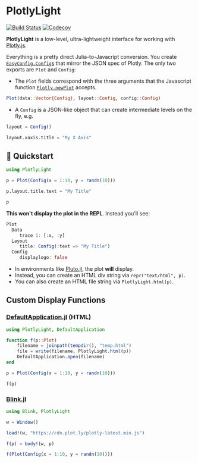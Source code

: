 # PlotlyLight

[![Build Status](https://travis-ci.com/joshday/PlotlyLight.jl.svg?branch=master)](https://travis-ci.com/joshday/PlotlyLight.jl)
[![Codecov](https://codecov.io/gh/joshday/PlotlyLight.jl/branch/master/graph/badge.svg)](https://codecov.io/gh/joshday/PlotlyLight.jl)


**PlotlyLight** is a low-level, ultra-lightweight interface for working with [Plotly.js](https://plotly.com/javascript/). 

Everything is a pretty direct Julia-to-Javacript conversion.  You create [`EasyConfig.Config`s](https://github.com/joshday/EasyConfig.jl) that mirror the JSON spec of Plotly.  The only two exports are `Plot` and `Config`:

- The `Plot` fields correspond with the three arguments that the Javascript function [`Plotly.newPlot`](https://plotly.com/javascript/plotlyjs-function-reference/#plotlynewplot) accepts.

```julia
Plot(data::Vector{Config}, layout::Config, config::Config)
```

- A `Config` is a JSON-like object that can create intermediate levels on the fly, e.g.

```julia
layout = Config()

layout.xaxis.title = "My X Axis"
```
 
## 🚀 Quickstart

```julia
using PlotlyLight 

p = Plot(Config(x = 1:10, y = randn(10)))

p.layout.title.text = "My Title"

p
```

**This won't display the plot in the REPL**.  Instead you'll see:

```julia
Plot
  Data
     trace 1: [:x, :y]
  Layout
     title: Config(:text => "My Title")
  Config
     displaylogo: false
```

- In environments like [Pluto.jl](https://github.com/fonsp/Pluto.jl), the plot **will** display.
- Instead, you can create an HTML div string via `repr("text/html", p)`.
- You can also create an HTML file string via `PlotlyLight.html(p)`.

## Custom Display Functions


### [DefaultApplication.jl](https://github.com/tpapp/DefaultApplication.jl) (HTML)

```julia
using PlotlyLight, DefaultApplication

function f(p::Plot) 
    filename = joinpath(tempdir(), "temp.html")
    file = write(filename, PlotlyLight.html(p))
    DefaultApplication.open(filename)
end

p = Plot(Config(x = 1:10, y = randn(10)))

f(p)
```

### [Blink.jl](https://github.com/JuliaGizmos/Blink.jl)

```julia
using Blink, PlotlyLight

w = Window()

load!(w, "https://cdn.plot.ly/plotly-latest.min.js")

f(p) = body!(w, p)

f(Plot(Config(x = 1:10, y = randn(10))))
```